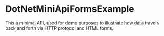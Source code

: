 # DotNetMiniApiFormsExample

This a minimal API, used for demo purposes to illustrate how data travels back and forth via HTTP protocol and HTML forms.

